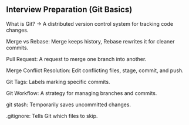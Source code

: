 ## Interview Preparation (Git Basics)

What is Git? → A distributed version control system for tracking code changes.

Merge vs Rebase: Merge keeps history, Rebase rewrites it for cleaner commits.

Pull Request: A request to merge one branch into another.

Merge Conflict Resolution: Edit conflicting files, stage, commit, and push.

Git Tags: Labels marking specific commits.

Git Workflow: A strategy for managing branches and commits.

git stash: Temporarily saves uncommitted changes.

.gitignore: Tells Git which files to skip.